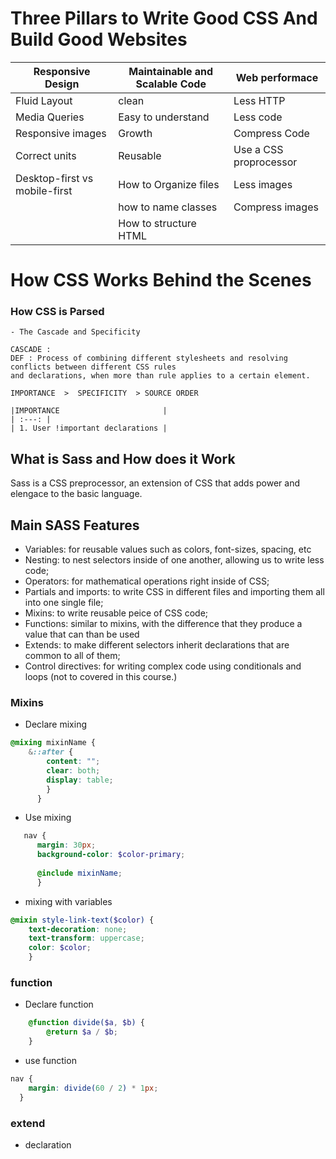 # Three Pillars to Write Good CSS And Build Good Websites


|Responsive Design|Maintainable and Scalable Code|Web performace|
|---|---|---|
|Fluid Layout|clean|Less HTTP|
|Media Queries|Easy to understand|Less code|
|Responsive images|Growth|Compress Code|
|Correct units|Reusable|Use a CSS proprocessor|
|Desktop-first vs mobile-first|How to Organize files|Less images|
|   |how to name classes|Compress images|
|   |How to structure HTML|


# How CSS Works Behind the Scenes
  ### How CSS is Parsed 
    - The Cascade and Specificity
    
    CASCADE : 
    DEF : Process of combining different stylesheets and resolving conflicts between different CSS rules
    and declarations, when more than rule applies to a certain element.
    
    IMPORTANCE  >  SPECIFICITY  > SOURCE ORDER
    
    |IMPORTANCE                       |
    | :---: |
    | 1. User !important declarations |
    
    
## What is Sass and How does it Work

Sass is a CSS preprocessor, an extension of CSS that adds power and elengace to the basic language.

## Main SASS Features

- Variables: for reusable values such as colors, font-sizes, spacing, etc
- Nesting: to nest selectors inside of one another, allowing us to write less code;
- Operators: for mathematical operations right inside of CSS;
- Partials and imports: to write CSS in different files and importing them all into one single file;
- Mixins: to write reusable peice of CSS code;
- Functions: similar to mixins, with the difference that they produce a value that can than be used
- Extends: to make different selectors inherit declarations that are common to all of them;
- Control directives: for writing complex code using conditionals and loops (not to covered in this course.)

### Mixins

- Declare mixing

```scss
@mixing mixinName {
    &::after {
        content: "";
        clear: both;
        display: table;
        }
      }
```

- Use mixing

```scss
   nav {
      margin: 30px;
      background-color: $color-primary;
      
      @include mixinName;
      }
```

- mixing with variables

```scss
@mixin style-link-text($color) {
    text-decoration: none;
    text-transform: uppercase;
    color: $color;
    }
```

### function

- Declare function

```scss
    @function divide($a, $b) {
        @return $a / $b;
    }
```

- use function

```scss
nav {
    margin: divide(60 / 2) * 1px;
  }
```

 ### extend
 
 - declaration

```scss
    
```
